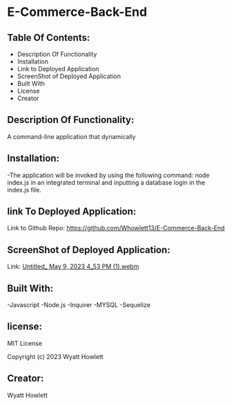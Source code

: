 # E-Commerce-Back-End

## Table Of Contents:

- Description Of Functionality
- Installation
- Link to Deployed Application
- ScreenShot of Deployed Application
- Built With
- License
- Creator

## Description Of Functionality:

A command-line application that dynamically

## Installation:

-The application will be invoked by using the following command: node index.js in an integrated terminal and inputting a database login in the index.js file.

## link To Deployed Application:

Link to Github Repo: https://github.com/Whowlett13/E-Commerce-Back-End

## ScreenShot of Deployed Application:

Link: [Untitled\_ May 9, 2023 4_53 PM (1).webm](https://github.com/Whowlett13/E-Commerce-Back-End/assets/116604140/9f1b3018-5764-4183-804c-8430bd294b41)

## Built With:

-Javascript
-Node.js
-Inquirer
-MYSQL
-Sequelize

## license:

MIT License

Copyright (c) 2023 Wyatt Howlett

## Creator:

Wyatt Howlett
